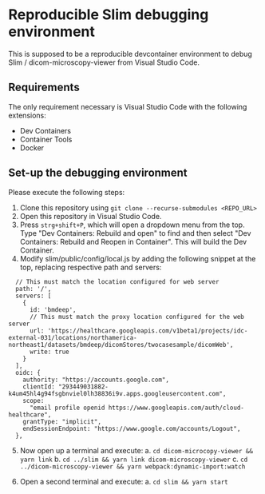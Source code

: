 # Reproducible Slim debugging environment
This is supposed to be a reproducible devcontainer environment to debug Slim / dicom-microscopy-viewer from Visual Studio Code. 

## Requirements
The only requirement necessary is Visual Studio Code with the following extensions: 
- Dev Containers
- Container Tools
- Docker

## Set-up the debugging environment
Please execute the following steps: 
1. Clone this repository using `git clone --recurse-submodules <REPO_URL>`
2. Open this repository in Visual Studio Code. 
3. Press `strg+shift+P`, which will open a dropdown menu from the top. Type "Dev Containers: Rebuild and open" to find and then select "Dev Containers: Rebuild and Reopen in Container". This will build the Dev Container. 
4. Modify slim/public/config/local.js by adding the following snippet at the top, replacing respective path and servers: 

```
  // This must match the location configured for web server
  path: '/',
  servers: [
    {
      id: 'bmdeep',
      // This must match the proxy location configured for the web server
      url: 'https://healthcare.googleapis.com/v1beta1/projects/idc-external-031/locations/northamerica-northeast1/datasets/bmdeep/dicomStores/twocasesample/dicomWeb',
      write: true
    }
  ],
  oidc: {
    authority: "https://accounts.google.com",
    clientId: "293449031882-k4um45hl4g94fsgbnviel0lh38836i9v.apps.googleusercontent.com",
    scope:
      "email profile openid https://www.googleapis.com/auth/cloud-healthcare",
    grantType: "implicit",
    endSessionEndpoint: "https://www.google.com/accounts/Logout",
  },
```

5. Now open up a terminal and execute: 
    a. `cd dicom-microcopy-viewer && yarn link` 
    b. `cd ../slim && yarn link dicom-microscopy-viewer`
    c. `cd ../dicom-microscopy-viewer && yarn webpack:dynamic-import:watch`

6. Open a second terminal and execute: 
    a. `cd slim && yarn start`